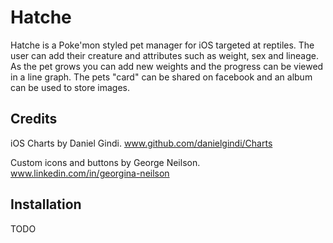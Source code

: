 # Hatche
Hatche is a Poke'mon styled pet manager for iOS targeted at reptiles. The user can add their creature and attributes such as weight, sex and lineage. As the pet grows you can add new weights and the progress can be viewed in a line graph. The pets "card" can be shared on facebook and an album can be used to store images.

## Credits
iOS Charts by Daniel Gindi. www.github.com/danielgindi/Charts

Custom icons and buttons by George Neilson. www.linkedin.com/in/georgina-neilson

## Installation

TODO

